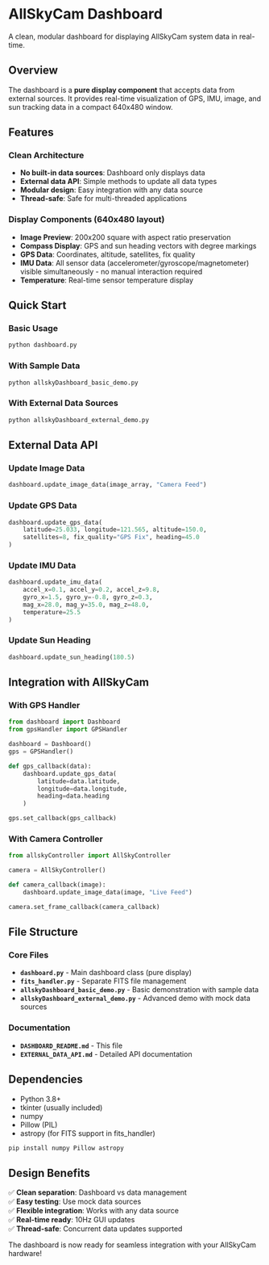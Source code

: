 # AllSkyCam Dashboard

A clean, modular dashboard for displaying AllSkyCam system data in real-time.

## Overview

The dashboard is a **pure display component** that accepts data from external sources. It provides real-time visualization of GPS, IMU, image, and sun tracking data in a compact 640x480 window.

## Features

### Clean Architecture
- **No built-in data sources**: Dashboard only displays data
- **External data API**: Simple methods to update all data types
- **Modular design**: Easy integration with any data source
- **Thread-safe**: Safe for multi-threaded applications

### Display Components (640x480 layout)
- **Image Preview**: 200x200 square with aspect ratio preservation
- **Compass Display**: GPS and sun heading vectors with degree markings
- **GPS Data**: Coordinates, altitude, satellites, fix quality
- **IMU Data**: All sensor data (accelerometer/gyroscope/magnetometer) visible simultaneously - no manual interaction required
- **Temperature**: Real-time sensor temperature display

## Quick Start

### Basic Usage
```bash
python dashboard.py
```

### With Sample Data
```bash
python allskyDashboard_basic_demo.py
```

### With External Data Sources
```bash
python allskyDashboard_external_demo.py
```

## External Data API

### Update Image Data
```python
dashboard.update_image_data(image_array, "Camera Feed")
```

### Update GPS Data  
```python
dashboard.update_gps_data(
    latitude=25.033, longitude=121.565, altitude=150.0,
    satellites=8, fix_quality="GPS Fix", heading=45.0
)
```

### Update IMU Data
```python
dashboard.update_imu_data(
    accel_x=0.1, accel_y=0.2, accel_z=9.8,
    gyro_x=1.5, gyro_y=-0.8, gyro_z=0.3,
    mag_x=28.0, mag_y=35.0, mag_z=48.0,
    temperature=25.5
)
```

### Update Sun Heading
```python
dashboard.update_sun_heading(180.5)
```

## Integration with AllSkyCam

### With GPS Handler
```python
from dashboard import Dashboard
from gpsHandler import GPSHandler

dashboard = Dashboard()
gps = GPSHandler()

def gps_callback(data):
    dashboard.update_gps_data(
        latitude=data.latitude,
        longitude=data.longitude,
        heading=data.heading
    )

gps.set_callback(gps_callback)
```

### With Camera Controller
```python
from allskyController import AllSkyController

camera = AllSkyController()

def camera_callback(image):
    dashboard.update_image_data(image, "Live Feed")

camera.set_frame_callback(camera_callback)
```

## File Structure

### Core Files
- **`dashboard.py`** - Main dashboard class (pure display)
- **`fits_handler.py`** - Separate FITS file management
- **`allskyDashboard_basic_demo.py`** - Basic demonstration with sample data
- **`allskyDashboard_external_demo.py`** - Advanced demo with mock data sources

### Documentation
- **`DASHBOARD_README.md`** - This file
- **`EXTERNAL_DATA_API.md`** - Detailed API documentation

## Dependencies

- Python 3.8+
- tkinter (usually included)
- numpy
- Pillow (PIL)
- astropy (for FITS support in fits_handler)

```bash
pip install numpy Pillow astropy
```

## Design Benefits

✅ **Clean separation**: Dashboard vs data management  
✅ **Easy testing**: Use mock data sources  
✅ **Flexible integration**: Works with any data source  
✅ **Real-time ready**: 10Hz GUI updates  
✅ **Thread-safe**: Concurrent data updates supported  

The dashboard is now ready for seamless integration with your AllSkyCam hardware!
